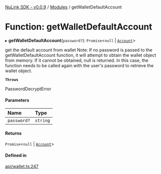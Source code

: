 [NuLink SDK - v0.0.9](../README.md) / [Modules](../modules.md) / getWalletDefaultAccount

# Function: getWalletDefaultAccount

▸ **getWalletDefaultAccount**(`password?`): `Promise`<``null`` \| [`Account`](../classes/Account.md)\>

get the default account from wallet
 Note: If no password is passed to the getWalletDefaultAccount function, it will attempt to obtain the wallet object from memory.
 If it cannot be obtained, null is returned. In this case, the function needs to be called again with the user's password to retrieve the wallet object.

**`Throws`**

PasswordDecryptError

#### Parameters

| Name | Type |
| :------ | :------ |
| `password?` | `string` |

#### Returns

`Promise`<``null`` \| [`Account`](../classes/Account.md)\>

#### Defined in

[api/wallet.ts:247](https://github.com/NuLink-network/nulink-sdk/blob/66c291e/src/api/wallet.ts#L247)
